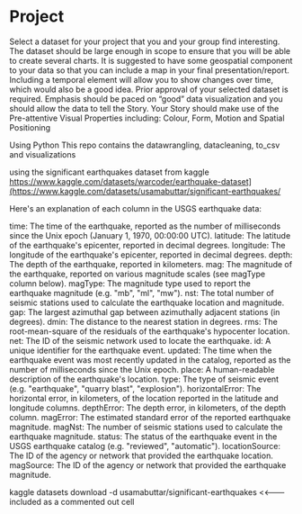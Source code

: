 # Project
Select a dataset for your project that you and your group find interesting. 
The dataset should be large enough in scope to ensure that you will be able to create several charts. It is suggested to have some geospatial component to your data so that you can include a map in your final presentation/report. Including a temporal element will allow you to show changes over time, which would also be a good idea. Prior approval of your selected dataset is required. Emphasis should be paced on “good” data visualization and you should allow the data to tell the Story.  Your Story should make use of the Pre-attentive Visual Properties including: Colour, Form, Motion and Spatial Positioning

Using Python
This repo contains the datawrangling, datacleaning, to_csv and visualizations

using the significant earthquakes dataset from kaggle
https://www.kaggle.com/datasets/warcoder/earthquake-dataset](https://www.kaggle.com/datasets/usamabuttar/significant-earthquakes/

Here's an explanation of each column in the USGS earthquake data:

time: The time of the earthquake, reported as the number of milliseconds since the Unix epoch (January 1, 1970, 00:00:00 UTC).
latitude: The latitude of the earthquake's epicenter, reported in decimal degrees.
longitude: The longitude of the earthquake's epicenter, reported in decimal degrees.
depth: The depth of the earthquake, reported in kilometers.
mag: The magnitude of the earthquake, reported on various magnitude scales (see magType column below).
magType: The magnitude type used to report the earthquake magnitude (e.g. "mb", "ml", "mw").
nst: The total number of seismic stations used to calculate the earthquake location and magnitude.
gap: The largest azimuthal gap between azimuthally adjacent stations (in degrees).
dmin: The distance to the nearest station in degrees.
rms: The root-mean-square of the residuals of the earthquake's hypocenter location.
net: The ID of the seismic network used to locate the earthquake.
id: A unique identifier for the earthquake event.
updated: The time when the earthquake event was most recently updated in the catalog, reported as the number of milliseconds since the Unix epoch.
place: A human-readable description of the earthquake's location.
type: The type of seismic event (e.g. "earthquake", "quarry blast", "explosion").
horizontalError: The horizontal error, in kilometers, of the location reported in the latitude and longitude columns.
depthError: The depth error, in kilometers, of the depth column.
magError: The estimated standard error of the reported earthquake magnitude.
magNst: The number of seismic stations used to calculate the earthquake magnitude.
status: The status of the earthquake event in the USGS earthquake catalog (e.g. "reviewed", "automatic").
locationSource: The ID of the agency or network that provided the earthquake location.
magSource: The ID of the agency or network that provided the earthquake magnitude.

kaggle datasets download -d usamabuttar/significant-earthquakes <<--- included as a commented out cell 
